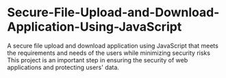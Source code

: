 # Secure-File-Upload-and-Download-Application-Using-JavaScript
 A secure file upload and download application using JavaScript that meets the requirements and needs of the users while minimizing security risks  This project is an important step in ensuring the security of web applications and protecting users' data.
